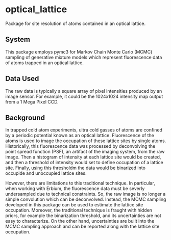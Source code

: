 # optical_lattice
Package for site resolution of atoms contained in an optical lattice.

## System
This package employs pymc3 for Markov Chain Monte Carlo (MCMC) sampling of generative mixture models which represent fluorescence data of atoms trapped in an optical lattice.

## Data Used
The raw data is typically a square array of pixel intensities produced by an image sensor. For example, it could be the 1024x1024 intensity map output from a 1 Mega Pixel CCD. 

## Background
In trapped cold atom experiments, ultra cold gasses of atoms are confined by a periodic potential known as an optical lattice. Fluorescence of the atoms is used to image the occupation of these lattice sites by single atoms. Historically, this fluorescence data was processed by deconvolving the point spread function (PSF), an artifact of the imaging system, from the raw image. Then a histogram of intensity at each lattice site would be created, and then a threshold of intensity would set to define occupation of a lattice site. Finally, using this thresholdm the data would be binarized into occupide and unoccupied lattice sites. 

However, there are limitations to this traditional technique. In particular, when working with Erbium, the fluorescence data must be severly undersampled due to technical constraints. So, the raw image is no longer a simple convolution which can be deconvolved. Instead, the MCMC sampling developed in this package can be used to estimate the lattice site occupation. Moreover, the traditional technique is fraught with hidden priors, for example the binarization threshold, and its uncertainties are not easy to characterize. On the other hand, uncertainties are built into the MCMC sampling approach and can be reported along with the lattice site occupation.